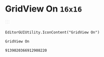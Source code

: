 # GridView On `16x16`
<img src="/img/GridView%20On.png" width=16 height=16>

``` CSharp
EditorGUIUtility.IconContent("GridView On")
```
```
GridView On
```
```
9139020366912908220
```

